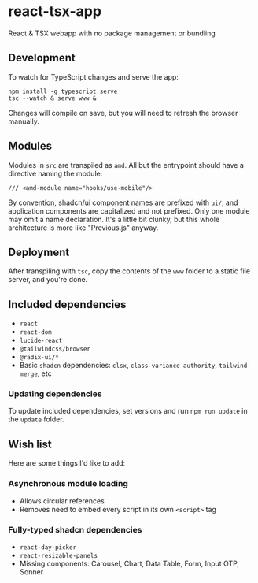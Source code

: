 # react-tsx-app

React & TSX webapp with no package management or bundling

## Development

To watch for TypeScript changes and serve the app:

```
npm install -g typescript serve
tsc --watch & serve www &
```

Changes will compile on save, but you will need to refresh the browser manually.

## Modules

Modules in `src` are transpiled as `amd`. All but the entrypoint should have a directive naming the module:

```
/// <amd-module name="hooks/use-mobile"/>
```

By convention, shadcn/ui component names are prefixed with `ui/`, and application components are capitalized and not prefixed. Only one module may omit a name declaration. It's a little bit clunky, but this whole architecture is more like "Previous.js" anyway.

## Deployment

After transpiling with `tsc`, copy the contents of the `www` folder to a static file server, and you're done.

## Included dependencies

- `react`
- `react-dom`
- `lucide-react`
- `@tailwindcss/browser`
- `@radix-ui/*`
- Basic `shadcn` dependencies: `clsx`, `class-variance-authority`, `tailwind-merge`, etc

### Updating dependencies

To update included dependencies, set versions and run `npm run update` in the `update` folder.

## Wish list

Here are some things I'd like to add:

### Asynchronous module loading
- Allows circular references
- Removes need to embed every script in its own `<script>` tag

### Fully-typed shadcn dependencies
- `react-day-picker`
- `react-resizable-panels`
- Missing components: Carousel, Chart, Data Table, Form, Input OTP, Sonner

